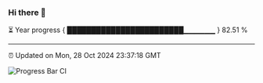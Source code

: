### Hi there 👋

⏳ Year progress { ████████████████████████▁▁▁▁▁▁ } 82.51 %

---

⏰ Updated on Mon, 28 Oct 2024 23:37:18 GMT

![Progress Bar CI](https://github.com/IshwaranRudhara/GIT-ACTION/workflows/Progress%20Bar%20CI/badge.svg)
